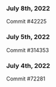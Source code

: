 ### July 8th, 2022

Commit #42225

### July 5th, 2022

Commit #314353


### July 4th, 2022

Commit #72281
